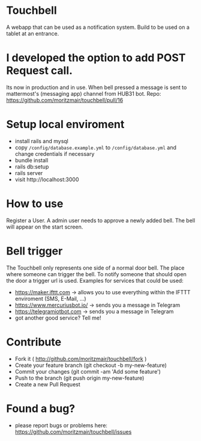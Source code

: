 # Touchbell
A webapp that can be used as a notification system. Build to be used on a tablet at an entrance.

# I developed the option to add POST Request call. 
Its now in production and in use. When bell pressed a message is sent to mattermost's (messaging app) channel from HUB31 bot. 
Repo:
https://github.com/moritzmair/touchbell/pull/16

# Setup local enviroment
* install rails and mysql
* copy `/config/database.example.yml` to `/config/database.yml` and change credentials if necessary
* bundle install
* rails db:setup
* rails server
* visit http://localhost:3000

# How to use
Register a User. A admin user needs to approve a newly added bell. The bell will appear on the start screen.

# Bell trigger
The Touchbell only represents one side of a normal door bell. The place where someone can trigger the bell.
To notify someone that should open the door a trigger url is used.
Examples for services that could be used:
* https://maker.ifttt.com -> allows you to use everything within the IFTTT enviroment (SMS, E-Mail, ...)
* https://www.mercuriusbot.io/ -> sends you a message in Telegram
* https://telegramiotbot.com -> sends you a message in Telegram
* got another good service? Tell me!

# Contribute
* Fork it ( http://github.com/moritzmair/touchbell/fork )
* Create your feature branch (git checkout -b my-new-feature)
* Commit your changes (git commit -am 'Add some feature')
* Push to the branch (git push origin my-new-feature)
* Create a new Pull Request

# Found a bug?
* please report bugs or problems here: https://github.com/moritzmair/touchbell/issues
